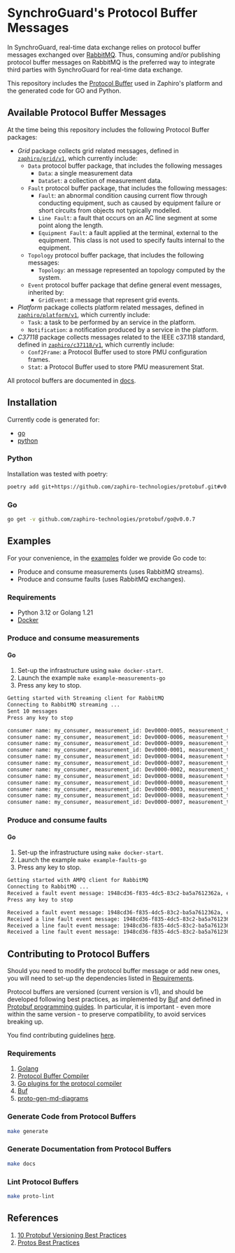 # SynchroGuard's Protocol Buffer Messages

In SynchroGuard, real-time data exchange relies on protocol buffer messages
exchanged over [RabbitMQ](https://www.rabbitmq.com/). Thus, consuming and/or
publishing protocol buffer messages on RabbitMQ is the preferred way to
integrate third parties with SynchroGuard for real-time data exchange.

This repository includes the [Protocol Buffer](https://protobuf.dev/) used in
Zaphiro's platform and the generated code for GO and Python.

## Available Protocol Buffer Messages

At the time being this repository includes the following Protocol Buffer
packages:

- _Grid_ package collects grid related messages, defined in
  [`zaphiro/grid/v1`](./zaphiro/grid/v1/), which currently include:
  - `Data` protocol buffer package, that includes the following messages
    - `Data`: a single measurement data
    - `DataSet`: a collection of measurement data.
  - `Fault` protocol buffer package, that includes the following messages:
    - `Fault`: an abnormal condition causing current flow through conducting
      equipment, such as caused by equipment failure or short circuits from
      objects not typically modelled.
    - `Line Fault`: a fault that occurs on an AC line segment at some point
      along the length.
    - `Equipment Fault`: a fault applied at the terminal, external to the
      equipment. This class is not used to specify faults internal to the
      equipment.
  - `Topology` protocol buffer package, that includes the following messages:
    - `Topology`: an message represented an topology computed by the system.
  - `Event` protocol buffer package that define general event messages,
    inherited by:
    - `GridEvent`: a message that represent grid events.
- _Platform_ package collects platform related messages, defined in
  [`zaphiro/platform/v1`](./zaphiro/platform/v1/), which currently include:
  - `Task`: a task to be performed by an service in the platform.
  - `Notification`: a notification produced by a service in the platform.
- _C37118_ package collects messages related to the IEEE c37.118 standard,
  defined in [`zaphiro/c37118/v1`](./zaphiro/c37118/v1/), which currently
  include:
  - `Conf2Frame`: a Protocol Buffer used to store PMU configuration frames.
  - `Stat`: a Protocol Buffer used to store PMU measurement Stat.

All protocol buffers are documented in [docs](./docs).

## Installation

Currently code is generated for:

- [go](go)
- [python](python)

### Python

Installation was tested with poetry:

```bash
poetry add git+https://github.com/zaphiro-technologies/protobuf.git#v0.0.7
```

### Go

```bash
go get -v github.com/zaphiro-technologies/protobuf/go@v0.0.7
```

## Examples

For your convenience, in the [examples](examples) folder we provide Go code to:

- Produce and consume measurements (uses RabbitMQ streams).
- Produce and consume faults (uses RabbitMQ exchanges).

### Requirements

- Python 3.12 or Golang 1.21
- [Docker](https://docs.docker.com/get-docker/)

### Produce and consume measurements

#### Go

1. Set-up the infrastructure using `make docker-start`.
1. Launch the example `make example-measurements-go`
1. Press any key to stop.

```bash
Getting started with Streaming client for RabbitMQ
Connecting to RabbitMQ streaming ...
Sent 10 messages
Press any key to stop

consumer name: my_consumer, measurement_id: Dev0000-0005, measurement_time 1720698360980, measurement_type 20, measurement_value 4592455024224327647
consumer name: my_consumer, measurement_id: Dev0000-0006, measurement_time 1720698360980, measurement_type 20, measurement_value 4604241342922663796
consumer name: my_consumer, measurement_id: Dev0000-0009, measurement_time 1720698360980, measurement_type 44, measurement_value 4603643564277470555
consumer name: my_consumer, measurement_id: Dev0000-0001, measurement_time 1720698360980, measurement_type 28, measurement_value 4598295346455196891
consumer name: my_consumer, measurement_id: Dev0000-0004, measurement_time 1720698360980, measurement_type 20, measurement_value 4605375802349382247
consumer name: my_consumer, measurement_id: Dev0000-0007, measurement_time 1720698360980, measurement_type 20, measurement_value 4605095969928423361
consumer name: my_consumer, measurement_id: Dev0000-0002, measurement_time 1720698360980, measurement_type 21, measurement_value 4600833284970982103
consumer name: my_consumer, measurement_id: Dev0000-0008, measurement_time 1720698360980, measurement_type 20, measurement_value 4597854724057569946
consumer name: my_consumer, measurement_id: Dev0000-0000, measurement_time 1720698360980, measurement_type 13, measurement_value 4603013690508174157
consumer name: my_consumer, measurement_id: Dev0000-0003, measurement_time 1720698360980, measurement_type 21, measurement_value 4598093240485266093
consumer name: my_consumer, measurement_id: Dev0000-0008, measurement_time 1720698360980, measurement_type 20, measurement_value 4600766170106400936
consumer name: my_consumer, measurement_id: Dev0000-0007, measurement_time 1720698360980, measurement_type 20, measurement_value 4606916483465028581
```

### Produce and consume faults

#### Go

1. Set-up the infrastructure using `make docker-start`.
1. Launch the example `make example-faults-go`
1. Press any key to stop.

```bash
Getting started with AMPQ client for RabbitMQ
Connecting to RabbitMQ ...
Received a fault event message: 1948cd36-f835-4dc5-83c2-ba5a7612362a, event type: FAULT_EVENT_TYPE_STARTED
Press any key to stop

Received a fault event message: 1948cd36-f835-4dc5-83c2-ba5a7612362a, event type: FAULT_EVENT_TYPE_ENDED
Received a line fault event message: 1948cd36-f835-4dc5-83c2-ba5a7612362a, event type: FAULT_EVENT_TYPE_LOCATED, faulty line: EQ-1, probability: 0.330000, length from t1: 0.526424
Received a line fault event message: 1948cd36-f835-4dc5-83c2-ba5a7612362a, event type: FAULT_EVENT_TYPE_LOCATED, faulty line: EQ-2, probability: 0.330000, length from t1: 0.484818
Received a line fault event message: 1948cd36-f835-4dc5-83c2-ba5a7612362a, event type: FAULT_EVENT_TYPE_LOCATED, faulty line: EQ-3, probability: 0.330000, length from t1: 0.315550
```

## Contributing to Protocol Buffers

Should you need to modify the protocol buffer message or add new ones, you will
need to set-up the dependencies listed in [Requirements](#requirements).

Protocol buffers are versioned (current version is v1), and should be developed
following best practices, as implemented by [Buf](https://buf.build) and defined
in
[Protobuf programming guides](https://protobuf.dev/programming-guides/dos-donts/).
In particular, it is important - even more within the same version - to preserve
compatibility, to avoid services breaking up.

You find contributing guidelines [here](CONTRIBUTING.md).

### Requirements

1. [Golang](https://go.dev/doc/install)
1. [Protocol Buffer Compiler](https://grpc.io/docs/protoc-installation/)
1. [Go plugins for the protocol compiler](https://grpc.io/docs/languages/go/quickstart/#prerequisites)
1. [Buf](https://buf.build/docs/installation)
1. [proto-gen-md-diagrams](https://github.com/GoogleCloudPlatform/proto-gen-md-diagrams)

### Generate Code from Protocol Buffers

```bash
make generate
```

### Generate Documentation from Protocol Buffers

```bash
make docs
```

### Lint Protocol Buffers

```bash
make proto-lint
```

## References

1. [10 Protobuf Versioning Best Practices](https://climbtheladder.com/10-protobuf-versioning-best-practices/)
1. [Protos Best Practices](https://protobuf.dev/programming-guides/dos-donts/)
